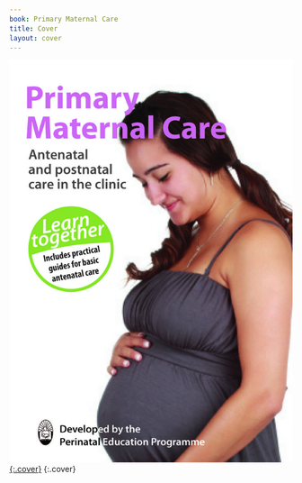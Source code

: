 ```yaml
---
book: Primary Maternal Care
title: Cover
layout: cover
---
```


[![Cover](images/cover.jpg){:.cover}](0-3-contents.html)
{:.cover}
